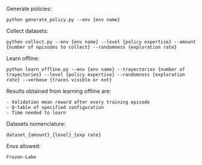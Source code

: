 Generate policies:

    python generate_policy.py --env {env name}

Collect datasets:

    python collect.py --env {env name} --level {policy expertise} --amount {number of episodes to collect} --randomness {exploration rate}

Learn offline: 

    python learn_offline.py --env {env name} --trayectories {number of trayectories} --level {policy expertise} --randomness {exploration rate} --verbose {traces visible or not}

Results obtained from learning offline are:

    - Validation mean reward after every training episode
    - Q-table of specified configuration
    - Time needed to learn

Datasets nomenclature:

    dataset_{amount}_{level}_{exp rate}

Envs allowed:

    Frozen-Lake
